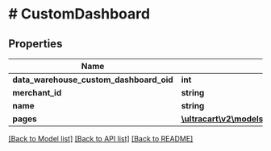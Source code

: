# # CustomDashboard

## Properties

Name | Type | Description | Notes
------------ | ------------- | ------------- | -------------
**data_warehouse_custom_dashboard_oid** | **int** |  | [optional]
**merchant_id** | **string** |  | [optional]
**name** | **string** |  | [optional]
**pages** | [**\ultracart\v2\models\CustomDashboardPage[]**](CustomDashboardPage.md) |  | [optional]

[[Back to Model list]](../../README.md#models) [[Back to API list]](../../README.md#endpoints) [[Back to README]](../../README.md)

